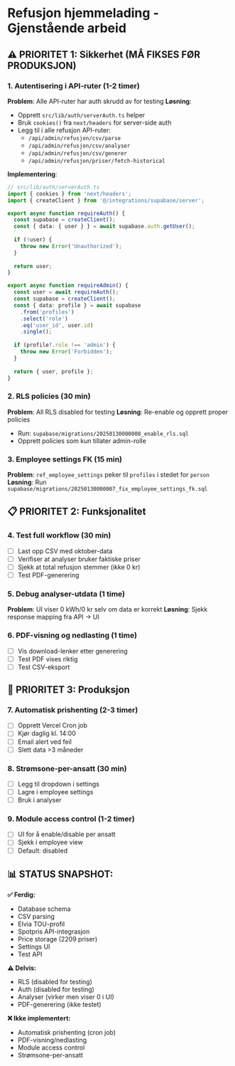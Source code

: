 # Refusjon hjemmelading - Gjenstående arbeid

## ⚠️ PRIORITET 1: Sikkerhet (MÅ FIKSES FØR PRODUKSJON)

### 1. Autentisering i API-ruter (1-2 timer)
**Problem**: Alle API-ruter har auth skrudd av for testing
**Løsning**:
- Opprett `src/lib/auth/serverAuth.ts` helper
- Bruk `cookies()` fra `next/headers` for server-side auth
- Legg til i alle refusjon API-ruter:
  - `/api/admin/refusjon/csv/parse`
  - `/api/admin/refusjon/csv/analyser`
  - `/api/admin/refusjon/csv/generer`
  - `/api/admin/refusjon/priser/fetch-historical`

**Implementering**:
```typescript
// src/lib/auth/serverAuth.ts
import { cookies } from 'next/headers';
import { createClient } from '@/integrations/supabase/server';

export async function requireAuth() {
  const supabase = createClient();
  const { data: { user } } = await supabase.auth.getUser();
  
  if (!user) {
    throw new Error('Unauthorized');
  }
  
  return user;
}

export async function requireAdmin() {
  const user = await requireAuth();
  const supabase = createClient();
  const { data: profile } = await supabase
    .from('profiles')
    .select('role')
    .eq('user_id', user.id)
    .single();
    
  if (profile?.role !== 'admin') {
    throw new Error('Forbidden');
  }
  
  return { user, profile };
}
```

### 2. RLS policies (30 min)
**Problem**: All RLS disabled for testing
**Løsning**: Re-enable og opprett proper policies
- Run: `supabase/migrations/20250130000008_enable_rls.sql`
- Opprett policies som kun tillater admin-rolle

### 3. Employee settings FK (15 min)
**Problem**: `ref_employee_settings` peker til `profiles` i stedet for `person`
**Løsning**: Run `supabase/migrations/20250130000007_fix_employee_settings_fk.sql`

## 📋 PRIORITET 2: Funksjonalitet

### 4. Test full workflow (30 min)
- [ ] Last opp CSV med oktober-data
- [ ] Verifiser at analyser bruker faktiske priser
- [ ] Sjekk at total refusjon stemmer (ikke 0 kr)
- [ ] Test PDF-generering

### 5. Debug analyser-utdata (1 time)
**Problem**: UI viser 0 kWh/0 kr selv om data er korrekt
**Løsning**: Sjekk response mapping fra API → UI

### 6. PDF-visning og nedlasting (1 time)
- [ ] Vis download-lenker etter generering
- [ ] Test PDF vises riktig
- [ ] Test CSV-eksport

## 🚀 PRIORITET 3: Produksjon

### 7. Automatisk prishenting (2-3 timer)
- [ ] Opprett Vercel Cron job
- [ ] Kjør daglig kl. 14:00
- [ ] Email alert ved feil
- [ ] Slett data >3 måneder

### 8. Strømsone-per-ansatt (30 min)
- [ ] Legg til dropdown i settings
- [ ] Lagre i employee settings
- [ ] Bruk i analyser

### 9. Module access control (1-2 timer)
- [ ] UI for å enable/disable per ansatt
- [ ] Sjekk i employee view
- [ ] Default: disabled

## 📊 STATUS SNAPSHOT:

**✅ Ferdig:**
- Database schema
- CSV parsing
- Elvia TOU-profil
- Spotpris API-integrasjon
- Price storage (2209 priser)
- Settings UI
- Test API

**⚠️ Delvis:**
- RLS (disabled for testing)
- Auth (disabled for testing)
- Analyser (virker men viser 0 i UI)
- PDF-generering (ikke testet)

**❌ Ikke implementert:**
- Automatisk prishenting (cron job)
- PDF-visning/nedlasting
- Module access control
- Strømsone-per-ansatt


